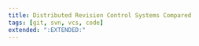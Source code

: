```yaml
---
title: Distributed Revision Control Systems Compared
tags: [git, svn, vcs, code]
extended: ":EXTENDED:"
---
```


